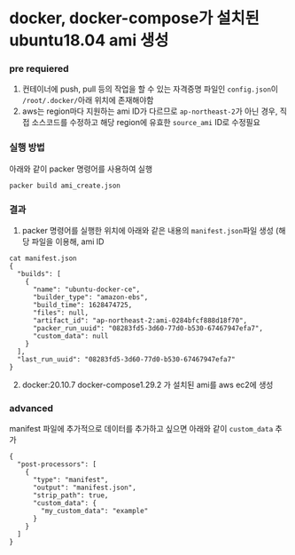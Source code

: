 # docker, docker-compose가 설치된 ubuntu18.04 ami 생성

### pre requiered
1. 컨테이너에 push, pull 등의 작업을 할 수 있는 자격증명 파일인 `config.json`이 `/root/.docker/`아래 위치에 존재해야함
2. aws는 region마다 지원하는 ami ID가 다르므로 `ap-northeast-2`가 아닌 경우, 직접 소스코드를 수정하고 해당 region에 유효한 `source_ami` ID로 수정필요

### 실행 방법
아래와 같이 packer 명령어를 사용하여 실행
```
packer build ami_create.json
```

### 결과

1. packer 명령어를 실행한 위치에 아래와 같은 내용의 `manifest.json`파일 생성 (해당 파일을 이용해, ami ID 
```
cat manifest.json 
{
  "builds": [
    {
      "name": "ubuntu-docker-ce",
      "builder_type": "amazon-ebs",
      "build_time": 1628474725,
      "files": null,
      "artifact_id": "ap-northeast-2:ami-0284bfcf888d18f70",
      "packer_run_uuid": "08283fd5-3d60-77d0-b530-67467947efa7",
      "custom_data": null
    }
  ],
  "last_run_uuid": "08283fd5-3d60-77d0-b530-67467947efa7"
}
```
2. docker:20.10.7 docker-compose1.29.2 가 설치된 ami를 aws ec2에 생성

### advanced
manifest 파일에 추가적으로 데이터를 추가하고 싶으면 아래와 같이 `custom_data` 추가
```
{
  "post-processors": [
    {
      "type": "manifest",
      "output": "manifest.json",
      "strip_path": true,
      "custom_data": {
        "my_custom_data": "example"
      }
    }
  ]
}
```
